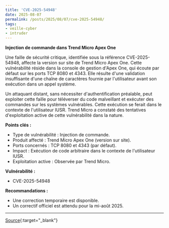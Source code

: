 ```yaml
---
title: 'CVE-2025-54948'
date: 2025-08-07
permalink: /posts/2025/08/07/cve-2025-54948/
tags:
- veille-cyber
- intruder
---
```

**Injection de commande dans Trend Micro Apex One**

Une faille de sécurité critique, identifiée sous la référence CVE-2025-54948, affecte la version sur site de Trend Micro Apex One. Cette vulnérabilité réside dans la console de gestion d'Apex One, qui écoute par défaut sur les ports TCP 8080 et 4343. Elle résulte d'une validation insuffisante d'une chaîne de caractères fournie par l'utilisateur avant son exécution dans un appel système.

Un attaquant distant, sans nécessiter d'authentification préalable, peut exploiter cette faille pour téléverser du code malveillant et exécuter des commandes sur les systèmes vulnérables. Cette exécution se ferait dans le contexte de l'utilisateur IUSR. Trend Micro a constaté des tentatives d'exploitation active de cette vulnérabilité dans la nature.

**Points clés :**
* Type de vulnérabilité : Injection de commande.
* Produit affecté : Trend Micro Apex One (version sur site).
* Ports concernés : TCP 8080 et 4343 (par défaut).
* Impact : Exécution de code arbitraire dans le contexte de l'utilisateur IUSR.
* Exploitation active : Observée par Trend Micro.

**Vulnérabilité :**
* CVE-2025-54948

**Recommandations :**
* Une correction temporaire est disponible.
* Un correctif officiel est attendu pour la mi-août 2025.

---
[Source](https://cvemon.intruder.io/cves/CVE-2025-54948){:target="_blank"}
